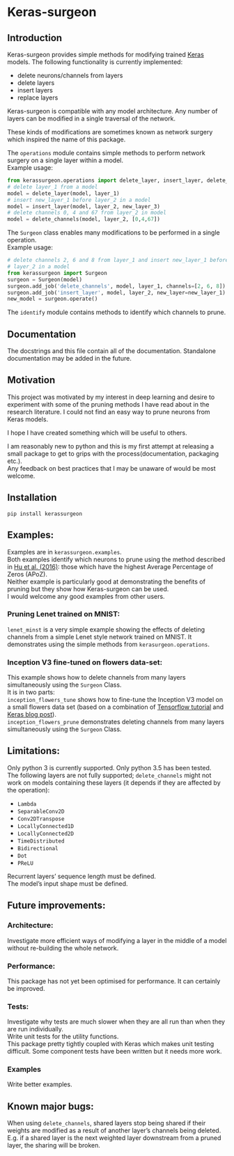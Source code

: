 # Keras-surgeon

## Introduction
Keras-surgeon provides simple methods for modifying trained 
[Keras][] models. The following functionality is currently implemented:
* delete neurons/channels from layers
* delete layers
* insert layers
* replace layers

Keras-surgeon is compatible with any model architecture. Any number of 
layers can be modified in a single traversal of the network.

These kinds of modifications are sometimes known as network surgery which 
inspired the name of this package.

The `operations` module contains simple methods to perform network surgery on a 
single layer within a model.\
Example usage:
```python
from kerassurgeon.operations import delete_layer, insert_layer, delete_channels
# delete layer_1 from a model
model = delete_layer(model, layer_1)
# insert new_layer_1 before layer_2 in a model
model = insert_layer(model, layer_2, new_layer_3)
# delete channels 0, 4 and 67 from layer_2 in model
model = delete_channels(model, layer_2, [0,4,67])
```

The `Surgeon` class enables many modifications to be performed in a single operation.\
Example usage:
```python
# delete channels 2, 6 and 8 from layer_1 and insert new_layer_1 before 
# layer_2 in a model
from kerassurgeon import Surgeon
surgeon = Surgeon(model)
surgeon.add_job('delete_channels', model, layer_1, channels=[2, 6, 8])
surgeon.add_job('insert_layer', model, layer_2, new_layer=new_layer_1)
new_model = surgeon.operate()
```
The `identify` module contains methods to identify which channels to prune.


## Documentation
The docstrings and this file contain all of the documentation. Standalone 
documentation may be added in the future.


## Motivation
This project was motivated by my interest in deep learning and desire to 
experiment with some of the pruning methods I have read about in the research 
literature. I could not find an easy way to prune neurons from Keras models.

I hope I have created something which will be useful to others.

I am reasonably new to python and this is my first attempt at releasing a
small package to get to grips with the process(documentation, packaging etc.).\
Any feedback on best practices that I may be unaware of would be most welcome.


## Installation
```
pip install kerassurgeon
```
## Examples:
Examples are in `kerassurgeon.examples`.\
Both examples identify which neurons to prune using the method described in 
[Hu et al. (2016)][]: those which have the highest Average Percentage of Zeros (APoZ).\
Neither example is particularly good at demonstrating the benefits of pruning 
but they show how Keras-surgeon can be used.\
I would welcome any good examples from other users.

### Pruning Lenet trained on MNIST:
`lenet_minst` is a very simple example showing the effects of deleting channels from a 
simple Lenet style network trained on MNIST. It demonstrates using the simple 
methods from `kerasurgeon.operations`.

### Inception V3 fine-tuned on flowers data-set:
This example shows how to delete channels from many layers simultaneously using 
the `Surgeon` Class.\
It is in two parts:  
`inception_flowers_tune` shows how to fine-tune the Inception V3 model on a small flowers 
data set (based on a combination of [Tensorflow tutorial] and [Keras blog post]).\
`inception_flowers_prune` demonstrates deleting channels from many layers 
simultaneously using the `Surgeon` Class.


## Limitations:
Only python 3 is currently supported. Only python 3.5 has been tested.\
The following layers are not fully supported; `delete_channels` might not work 
on models containing these layers (it depends if they are affected by the 
operation):
* `Lambda`
* `SeparableConv2D`
* `Conv2DTranspose`
* `LocallyConnected1D`
* `LocallyConnected2D`
* `TimeDistributed`
* `Bidirectional`
* `Dot`
* `PReLU`

Recurrent layers’ sequence length must be defined.\
The model’s input shape must be defined.


## Future improvements:
### Architecture:
Investigate more efficient ways of modifying a layer in the middle of a model 
without re-building the whole network.

### Performance:
This package has not yet been optimised for performance. It can certainly be improved.

### Tests:
Investigate why tests are much slower when they are all run than when they are 
run individually.\
Write unit tests for the utility functions.\
This package pretty tightly coupled with Keras which makes unit testing difficult.
Some component tests have been written but it needs more work.

### Examples
Write better examples.


## Known major bugs:
When using `delete_channels`, shared layers stop being shared if their weights 
are modified as a result of another layer’s channels being deleted. E.g. if a 
shared layer is the next weighted layer downstream from a pruned layer, the 
sharing will be broken.

[Hu et al. (2016)]: http://arxiv.org/abs/1607.03250
[Keras]: https://github.com/fchollet/keras
[Tensorflow tutorial]: https://www.tensorflow.org/tutorials/image_retraining#training_on_flowers
[Keras blog post]: https://blog.keras.io/building-powerful-image-classification-models-using-very-little-data.html
